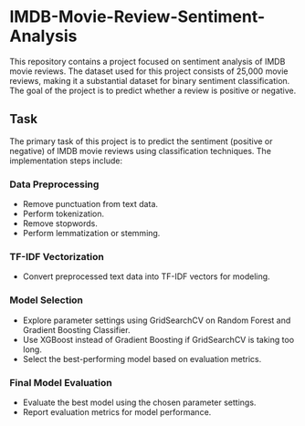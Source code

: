 # IMDB-Movie-Review-Sentiment-Analysis

This repository contains a project focused on sentiment analysis of IMDB movie reviews. The dataset used for this project consists of 25,000 movie reviews, making it a substantial dataset for binary sentiment classification. The goal of the project is to predict whether a review is positive or negative.

## Task

The primary task of this project is to predict the sentiment (positive or negative) of IMDB movie reviews using classification techniques. The implementation steps include:

### Data Preprocessing
- Remove punctuation from text data.
- Perform tokenization.
- Remove stopwords.
- Perform lemmatization or stemming.

### TF-IDF Vectorization
- Convert preprocessed text data into TF-IDF vectors for modeling.

### Model Selection
- Explore parameter settings using GridSearchCV on Random Forest and Gradient Boosting Classifier.
- Use XGBoost instead of Gradient Boosting if GridSearchCV is taking too long.
- Select the best-performing model based on evaluation metrics.

### Final Model Evaluation
- Evaluate the best model using the chosen parameter settings.
- Report evaluation metrics for model performance.
